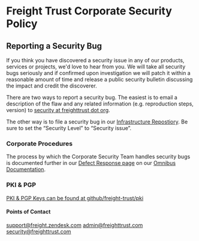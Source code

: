 # Freight Trust Corporate Security Policy

## Reporting a Security Bug

If you think you have discovered a security issue in any of our products, services or projects, we'd love to
hear from you. We will take all security bugs seriously and if confirmed upon investigation we will
patch it within a reasonable amount of time and release a public security bulletin discussing the
impact and credit the discoverer.

There are two ways to report a security bug. The easiest is to email a description of the flaw and
any related information (e.g. reproduction steps, version) to
[security at freighttrust dot org](mailto:security@freighttrust.com).

The other way is to file a security bug in our
[Infrastructure Repostiory](https://github.com/freight-trust/infrastructure). Be sure to set the “Security Level” to
“Security issue”.

### Corporate Procedures 
The process by which the Corporate Security Team handles security bugs is documented further in
our [Defect Response page](https://ft-docs.netlify.app/corporate/defects/) on our
[Omnibus Documentation](https://ft-docs.netlify.app).

### PKI & PGP
[PKI & PGP Keys can be found at github/freight-trust/pki](https://github.com/freight-trust/pki)

#### Points of Contact
support@freight.zendesk.com
admin@freighttrust.com
security@freighttrust.com